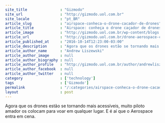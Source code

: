 ```yaml
---
site_title               : "Gizmodo"
site_url                 : "http://gizmodo.uol.com.br"
site_locale              : "pt_BR"
article_slug             : "airspace-conheca-o-drone-cacador-de-drones"
article_title            : "Airspace: conheça o drone caçador de drones"
article_image            : "http://gizmodo.uol.com.br/wp-content/blogs.dir/8/files/2016/10/drone-cacador-e1476457111668.png"
article_url              : "http://gizmodo.uol.com.br/drone-aerospace-cacador/"
article_published_at     : "2016-10-14T12:23:00-03:00"
article_description      : "Agora que os drones estão se tornando mais acessíveis, muito piloto amador os colocam para voar em qualquer lugar. E é aí que o Aerospace entra em cena."
article_author_name      : "Andrew Liszewski"
article_author_image     : null
article_author_biography : null
article_author_profile   : "http://gizmodo.uol.com.br/author/andrewliszewski/"
article_author_facebook  : null
article_author_twitter   : null
category                 : ['technology']
tags                     : ['Gizmodo']
permalink                : "/:categories/airspace-conheca-o-drone-cacador-de-drones/"
layout                   : post
---
```


Agora que os drones estão se tornando mais acessíveis, muito piloto amador os colocam para voar em qualquer lugar. E é aí que o Aerospace entra em cena.
